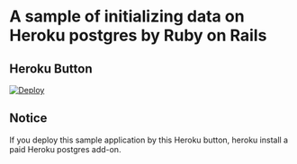 # A sample of initializing data on Heroku postgres by Ruby on Rails

## Heroku Button

[![Deploy](https://www.herokucdn.com/deploy/button.svg)](https://heroku.com/deploy)

## Notice

If you deploy this sample application by this Heroku button, heroku install a paid Heroku postgres add-on.
